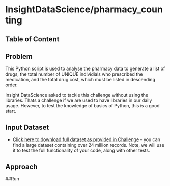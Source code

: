 

# InsightDataScience/pharmacy_counting

## Table of Content




## Problem

This Python script is used to analyse the pharmacy data to generate a list of drugs, the total number of UNIQUE individials who prescribed the medication, and the total drug cost, which must be listed in descending order.

Insight DataScience asked to tackle this challenge without using the libraries. Thats a challenge if we are used to have libraries in our daily usage. However, to test the knowledge of basics of Python, this is a good start.


## Input Dataset

* [Click here to download full dataset as provided in Challenge](https://drive.google.com/file/d/1fxtTLR_Z5fTO-Y91BnKOQd6J0VC9gPO3/view) - you can find a large dataset containing over 24 million records. Note, we will use it to test the full functionality of your code, along with other tests.




## Approach





##Run











